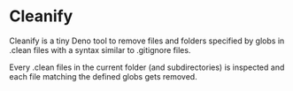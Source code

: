 # Cleanify

Cleanify is a tiny Deno tool to remove files and folders specified by globs in .clean files with a syntax similar to .gitignore files.

Every .clean files in the current folder (and subdirectories) is inspected
and each file matching the defined globs gets removed.
